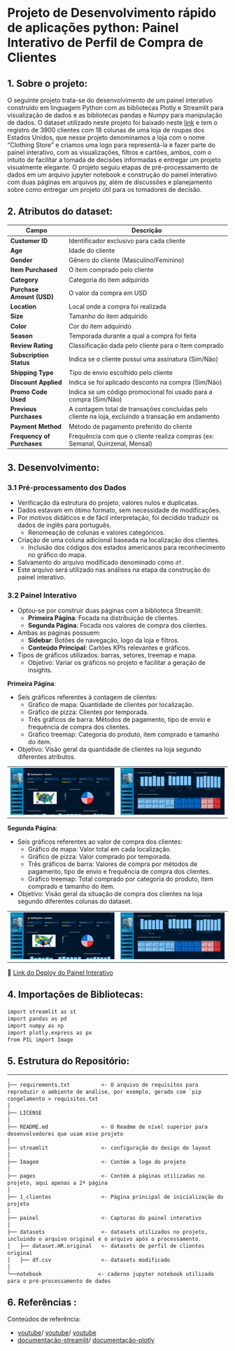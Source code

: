 # Projeto de Desenvolvimento rápido de aplicações python: Painel Interativo de Perfil de Compra de Clientes

## 1. Sobre o projeto: 

O seguinte projeto trata-se do desenvolvimento de um painel interativo construído em linguagem Python com as bibliotecas Plotly e Streamlit para visualização de dados e as bibliotecas pandas e Numpy para manipulação de dados. O dataset utilizado neste projeto foi baixado neste [link](https://www.kaggle.com/datasets/iamsouravbanerjee/customer-shopping-trends-dataset) e tem o registro de 3900 clientes com 18 colunas de uma loja de roupas dos Estados Unidos, que nesse projeto denominamos a loja com o nome “Clothing Store” e criamos uma logo para representá-la e fazer parte do painel interativo, com as visualizações, filtros e cartões, ambos, com o intuito de facilitar a tomada de decisões informadas e entregar um projeto visualmente elegante. O projeto seguiu etapas de pré-processamento de dados em um arquivo jupyter notebook e construção do painel interativo com duas páginas em arquivos py, além de discussões e planejamento sobre como entregar um projeto útil para os tomadores de decisão. 

## 2. Atributos do dataset: 

| Campo                  | Descrição                                                                 |
|------------------------|--------------------------------------------------------------------------|
| **Customer ID**        | Identificador exclusivo para cada cliente                                |
| **Age**                | Idade do cliente                                                         |
| **Gender**             | Gênero do cliente (Masculino/Feminino)                                    |
| **Item Purchased**     | O item comprado pelo cliente                                             |
| **Category**           | Categoria do item adquirido                                              |
| **Purchase Amount (USD)** | O valor da compra em USD                                              |
| **Location**           | Local onde a compra foi realizada                                        |
| **Size**               | Tamanho do item adquirido                                                |
| **Color**              | Cor do item adquirido                                                    |
| **Season**             | Temporada durante a qual a compra foi feita                              |
| **Review Rating**      | Classificação dada pelo cliente para o item comprado                     |
| **Subscription Status**| Indica se o cliente possui uma assinatura (Sim/Não)                      |
| **Shipping Type**      | Tipo de envio escolhido pelo cliente                                     |
| **Discount Applied**   | Indica se foi aplicado desconto na compra (Sim/Não)                      |
| **Promo Code Used**    | Indica se um código promocional foi usado para a compra (Sim/Não)        |
| **Previous Purchases** | A contagem total de transações concluídas pelo cliente na loja, excluindo a transação em andamento |
| **Payment Method**     | Método de pagamento preferido do cliente                                 |
| **Frequency of Purchases** | Frequência com que o cliente realiza compras (ex: Semanal, Quinzenal, Mensal) |


## 3. Desenvolvimento:

### 3.1 Pré-processamento dos Dados

* Verificação da estrutura do projeto, valores nulos e duplicatas.
* Dados estavam em ótimo formato, sem necessidade de modificações.
* Por motivos didáticos e de fácil interpretação, foi decidido traduzir os dados de inglês para português.
   - Renomeação de colunas e valores categóricos.
* Criação de uma coluna adicional baseada na localização dos clientes.
   - Inclusão dos códigos dos estados americanos para reconhecimento no gráfico do mapa.
* Salvamento do arquivo modificado denominado como `df`.
* Este arquivo será utilizado nas análises na etapa da construção do painel interativo.

### 3.2 Painel Interativo

* Optou-se por  construir duas páginas com a biblioteca Streamlit:
   - **Primeira Página**: Focada na distribuição de clientes.
   - **Segunda Página**: Focada nos valores de compra dos clientes.
* Ambas as páginas possuem:
   - **Sidebar**: Botões de navegação, logo da loja e filtros.
   - **Conteúdo Principal**: Cartões KPIs relevantes e gráficos.
* Tipos de gráficos utilizados: barras, setores, treemap e mapa.
   - Objetivo: Variar os gráficos no projeto e facilitar a geração de insights.

**Primeira Página**:

* Seis gráficos referentes à contagem de clientes:
   - Gráfico de mapa: Quantidade de clientes por localização.
   - Gráfico de pizza: Clientes por temporada.
   - Três gráficos de barra: Métodos de pagamento, tipo de envio e frequência de compra dos clientes.
   - Gráfico treemap: Categoria do produto, item comprado e tamanho do item.
* Objetivo: Visão geral da quantidade de clientes na loja segundo diferentes atributos.

<table>
  <tr>
    <td><img src="painel/pag1.1.png" alt="pagina1.1" width="400"/></td>
    <td><img src="painel/pag1.2.png" alt="pagina1.2" width="400"/></td>
  </tr>
</table>

**Segunda Página**:

* Seis gráficos referentes ao valor de compra dos clientes:
   - Gráfico de mapa: Valor total em cada localização.
   - Gráfico de pizza: Valor comprado por temporada.
   - Três gráficos de barra: Valores de compra por métodos de pagamento, tipo de envio e frequência de compra dos clientes.
   - Gráfico treemap: Total comprado por categoria do produto, item comprado e tamanho do item.
* Objetivo: Visão geral da situação de compra dos clientes na loja segundo diferentes colunas do dataset.

<table>
  <tr>
    <td><img src="painel/pag2.1.png" alt="pagina2.1" width="400"/></td>
    <td><img src="painel/pag2.2.png" alt="pagina2.2" width="400"/></td>
  </tr>
</table>

📍 [Link do Deploy do Painel Interativo](https://clothingstore.streamlit.app/)

## 4. Importações de Bibliotecas:

```
import streamlit as st
import pandas as pd
import numpy as np
import plotly.express as px
from PIL import Image

```

## 5. Estrutura do Repositório:

------------


    ├── requirements.txt          <- O arquivo de requisitos para reproduzir o ambiente de análise, por exemplo, gerado com `pip congelamento > requisitos.txt
    │
    ├── LICENSE
    │
    ├── README.md                 <- O Readme de nível superior para desenvolvedores que usam esse projeto
    │ 
    ├── streamlit                 <- configuração do design do layout
    │
    ├── Imagem                    <- Contém a logo do projeto
    │
    ├── pages                     <- Contém a páginas utilizadas no projeto, aqui apenas a 2º página
    │   
    ├── 1_clientes                <- Página principal de inicialização do projeto
    │ 
    ├── painel                    <- Capturas do painel interativo
    │ 
    ├── datasets                  <- datasets utilizados no projeto, incluindo o arquivo original e o arquivo após o processamento.
    │   ├── dataset.HR.original   <- datasets de perfil de clientes original
    │   ├── df.csv                <- datasets modificado
    │
    └──notebook                  <- caderno jupyter notebook utilizado para o pré-processamento de dados
    
## 6. Referências : 

Conteúdos de referência:
* [youtube](https://youtu.be/nPz88occPYw?si=OeO1va0WgSn-uBAg)/
[youtube](https://youtu.be/pWxDxhWXJos?si=GWELoHAVm6PRR8Cs)/
[youtube](https://youtu.be/Sb0A9i6d320?si=i3XI849cJuHd1XdK)
* [documentação-streamlit](https://streamlit.io/)/
[documentação-plotly](https://plotly.com/python/)


